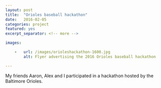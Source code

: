```yaml
---
layout: post
title:  "Orioles baseball hackathon"
date:   2016-02-05
categories: project
featured: yes
excerpt_separator: <!-- more -->

images:

    -   url: /images/orioleshackathon-1600.jpg
        alt: Flyer advertising the 2016 Orioles baseball hackathon

---
```


My friends Aaron, Alex and I participated in a hackathon hosted by the Baltimore Orioles.
